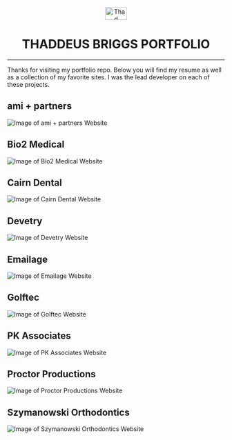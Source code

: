 <div style="text-align:center">
	<img src="http://thadbriggs.com/images/logos/logo.svg" alt="Thad Briggs Logo" width="50" height="30"> 
	<h1 style="text-align:center">THADDEUS BRIGGS PORTFOLIO</h1>
</div>
<hr>

Thanks for visiting my portfolio repo. Below you will find my resume as well as a collection of my favorite sites. I was the lead developer on each of these projects.

## ami + partners

![Image of ami + partners Website](http://thadbriggs.com/images/projects/ami.png "ami + partners Website")

## Bio2 Medical

![Image of Bio2 Medical Website](http://thadbriggs.com/images/projects/bio2.png "Bio2 Medical Website")

## Cairn Dental

![Image of Cairn Dental Website](http://thadbriggs.com/images/projects/cairn.png "Cairn Dental Website")

## Devetry

![Image of Devetry Website](http://thadbriggs.com/images/projects/devetry.png "Devetry Website")

## Emailage

![Image of Emailage Website](http://thadbriggs.com/images/projects/emailage.png "Emailage Website")

## Golftec

![Image of Golftec Website](http://thadbriggs.com/images/projects/golftec.png "Golftec Website")

## PK Associates

![Image of PK Associates Website](http://thadbriggs.com/images/projects/pka.png "PK Associates Website")

## Proctor Productions

![Image of Proctor Productions Website](http://thadbriggs.com/images/projects/proctor.png "Proctor Productions Website")

## Szymanowski Orthodontics

![Image of Szymanowski Orthodontics Website](http://thadbriggs.com/images/projects/damon.png "Szymanowski Orthodontics Website")
